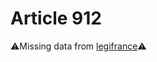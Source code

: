 # Article 912

⚠️Missing data from [legifrance](https://www.legifrance.gouv.fr/codes/article_lc/LEGIARTI000006435529)⚠️